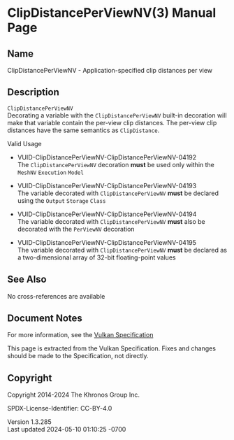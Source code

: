 # ClipDistancePerViewNV(3) Manual Page

## Name

ClipDistancePerViewNV - Application-specified clip distances per view



## <a href="#_description" class="anchor"></a>Description

`ClipDistancePerViewNV`  
Decorating a variable with the `ClipDistancePerViewNV` built-in
decoration will make that variable contain the per-view clip distances.
The per-view clip distances have the same semantics as `ClipDistance`.

Valid Usage

- <a href="#VUID-ClipDistancePerViewNV-ClipDistancePerViewNV-04192"
  id="VUID-ClipDistancePerViewNV-ClipDistancePerViewNV-04192"></a>
  VUID-ClipDistancePerViewNV-ClipDistancePerViewNV-04192  
  The `ClipDistancePerViewNV` decoration **must** be used only within
  the `MeshNV` `Execution` `Model`

- <a href="#VUID-ClipDistancePerViewNV-ClipDistancePerViewNV-04193"
  id="VUID-ClipDistancePerViewNV-ClipDistancePerViewNV-04193"></a>
  VUID-ClipDistancePerViewNV-ClipDistancePerViewNV-04193  
  The variable decorated with `ClipDistancePerViewNV` **must** be
  declared using the `Output` `Storage` `Class`

- <a href="#VUID-ClipDistancePerViewNV-ClipDistancePerViewNV-04194"
  id="VUID-ClipDistancePerViewNV-ClipDistancePerViewNV-04194"></a>
  VUID-ClipDistancePerViewNV-ClipDistancePerViewNV-04194  
  The variable decorated with `ClipDistancePerViewNV` **must** also be
  decorated with the `PerViewNV` decoration

- <a href="#VUID-ClipDistancePerViewNV-ClipDistancePerViewNV-04195"
  id="VUID-ClipDistancePerViewNV-ClipDistancePerViewNV-04195"></a>
  VUID-ClipDistancePerViewNV-ClipDistancePerViewNV-04195  
  The variable decorated with `ClipDistancePerViewNV` **must** be
  declared as a two-dimensional array of 32-bit floating-point values

## <a href="#_see_also" class="anchor"></a>See Also

No cross-references are available

## <a href="#_document_notes" class="anchor"></a>Document Notes

For more information, see the <a
href="https://registry.khronos.org/vulkan/specs/1.3-extensions/html/vkspec.html#ClipDistancePerViewNV"
target="_blank" rel="noopener">Vulkan Specification</a>

This page is extracted from the Vulkan Specification. Fixes and changes
should be made to the Specification, not directly.

## <a href="#_copyright" class="anchor"></a>Copyright

Copyright 2014-2024 The Khronos Group Inc.

SPDX-License-Identifier: CC-BY-4.0

Version 1.3.285  
Last updated 2024-05-10 01:10:25 -0700
